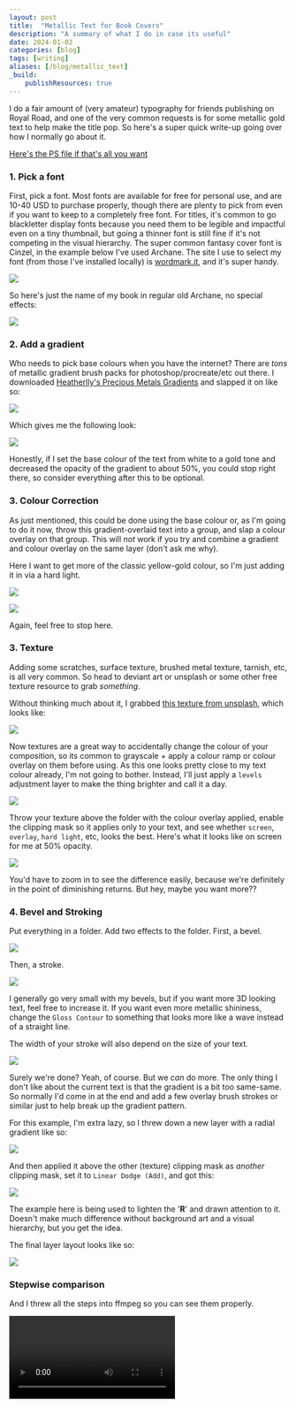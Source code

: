 ```yaml
---
layout: post
title:  "Metallic Text for Book Covers"
description: "A summary of what I do in case its useful"
date: 2024-01-02
categories: [blog]
tags: [writing]
aliases: [/blog/metallic_text]
_build:
    publishResources: true
---
```


I do a fair amount of (very amateur) typography for friends publishing on Royal Road, and one of the very common requests is for some metallic gold text to help make the title pop. So here's a super quick write-up going over how I normally go about it.

[Here's the PS file if that's all you want](example.psd)

### 1. Pick a font

First, pick a font. Most fonts are available for free for personal use, and are 10-40 USD to purchase properly, though there are plenty to pick from even if you want to keep to a completely free font. For titles, it's common to go blackletter display fonts because you need them to be legible and impactful even on a tiny thumbnail, but going a thinner font is still fine if it's not competing in the visual hierarchy. The super common fantasy cover font is Cinzel, in the example below I've used Archane. The site I use to select my font (from those I've installed locally) is [wordmark.it](https://wordmark.it/), and it's super handy.

![](fonts.png?class="img-full")

So here's just the name of my book in regular old Archane, no special effects:

![](1_base_text.png)

### 2. Add a gradient

Who needs to pick base colours when you have the internet? There are *tons* of metallic gradient brush packs for photoshop/procreate/etc out there. I downloaded [Heatherlly's Precious Metals Gradients](https://www.deviantart.com/heatherlly/art/Precious-Metals-Gradients-76987494) and slapped it on like so:

![](1_gradient_settings.png?class="img-tiny")

Which gives me the following look:

![](1_gradient.png)

Honestly, if I set the base colour of the text from white to a gold tone and decreased the opacity of the gradient to about 50%, you could stop right there, so consider everything after this to be optional.

### 3. Colour Correction

As just mentioned, this could be done using the base colour or, as I'm going to do it now, throw this gradient-overlaid text into a group, and slap a colour overlay on that group. This will *not* work if you try and combine a gradient and colour overlay on the same layer (don't ask me why).

Here I want to get more of the classic yellow-gold colour, so I'm just adding it in via a hard light.

![](2_color_overlay.png?class="img-tiny")

![](2_color_correct.png)

Again, feel free to stop here.

### 3. Texture

Adding some scratches, surface texture, brushed metal texture, tarnish, etc, is all very common. So head to deviant art or unsplash or some other free texture resource to grab *something*. 

Without thinking much about it, I grabbed [this texture from unsplash](https://unsplash.com/photos/brown-and-black-abstract-painting-Ax6ggq8cSxw), which looks like:

![](3_texture_initial.png)

Now textures are a great way to accidentally change the colour of your composition, so its common to grayscale + apply a colour ramp or colour overlay on them before using. As this one looks pretty close to my text colour already, I'm not going to bother. Instead, I'll just apply a `levels` adjustment layer to make the thing brighter and call it a day.

![](3_texture_corrected.png)

Throw your texture above the folder with the colour overlay applied, enable the clipping mask so it applies only to your text, and see whether `screen`, `overlay`, `hard light`, etc, looks the best. Here's what it looks like on screen for me at 50% opacity.

![](3_textured.png)

You'd have to zoom in to see the difference easily, because we're definitely in the point of diminishing returns. But hey, maybe you want more??

### 4. Bevel and Stroking

Put everything in a folder. Add two effects to the folder. First, a bevel.

![](4_bevel_settings.png?class="img-tiny")

Then, a stroke.

![](4_stroke_settings.png?class="img-tiny")

I generally go very small with my bevels, but if you want more 3D looking text, feel free to increase it. If you want even more metallic shininess, change the `Gloss Contour` to something that looks more like a wave instead of a straight line.

The width of your stroke will also depend on the size of your text.

![](4_effects.png)

Surely we're done? Yeah, of course. But we *can* do more. The only thing I don't like about the current text is that the gradient is a bit too same-same. So normally I'd come in at the end and add a few overlay brush strokes or similar just to help break up the gradient pattern.

For this example, I'm extra lazy, so I threw down a new layer with a radial gradient like so:

![](5_final_gradient.png)

And then applied it above the other (texture) clipping mask as *another* clipping mask, set it to `Linear Dodge (Add)`, and got this:

![](5_final_gradient_applied.png)

The example here is being used to lighten the '**R**' and drawn attention to it. Doesn't make much difference without background art and a visual hierarchy, but you get the idea.

The final layer layout looks like so:

![](5_final_layer_setup.png?class="img-tiny")

### Stepwise comparison

And I threw all the steps into ffmpeg so you can see them properly.

![](final.mp4)